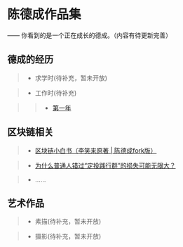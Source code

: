 # 陈德成作品集
—— 你看到的是一个正在成长的德成。（内容有待更新完善）

## 德成的经历

> * 求学时(待补充，暂未开放)

> * 工作时(待补充)

>> * [第一年](https://w3c.group/c/1575814615988447)

## 区块链相关

> * [区块链小白书（李笑来原著 | 陈德成fork版）](https://blockchainbook.top)

> * [为什么普通人错过“定投践行群”的损失可能无限大？](https://decheng.xyz/boxgroup)

> * ……

## 艺术作品

> * 素描(待补充，暂未开放)

> * 摄影(待补充，暂未开放)
